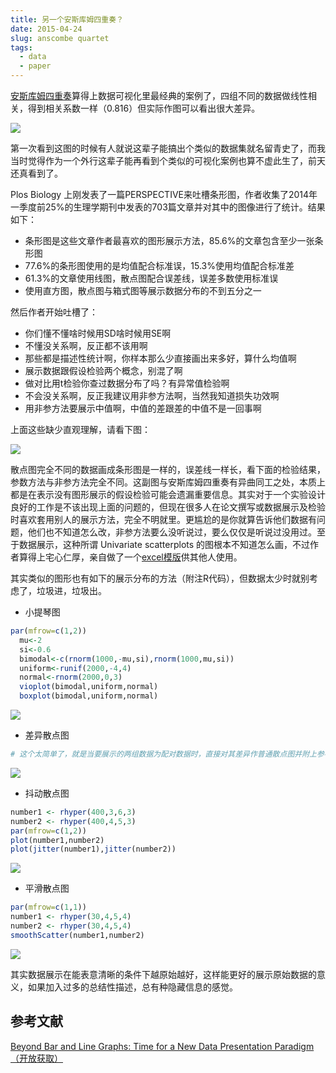 ```yaml
---
title: 另一个安斯库姆四重奏？ 
date: 2015-04-24
slug: anscombe quartet
tags:
  - data
  - paper
---
```


[安斯库姆四重奏](http://zh.wikipedia.org/wiki/%E5%AE%89%E6%96%AF%E5%BA%93%E5%A7%86%E5%9B%9B%E9%87%8D%E5%A5%8F)算得上数据可视化里最经典的案例了，四组不同的数据做线性相关，得到相关系数一样（0.816）但实际作图可以看出很大差异。

![](https://yufree.github.io/blogcn/figure/anscombe.jpeg)

第一次看到这图的时候有人就说这辈子能搞出个类似的数据集就名留青史了，而我当时觉得作为一个外行这辈子能再看到个类似的可视化案例也算不虚此生了，前天还真看到了。

Plos Biology 上刚发表了一篇PERSPECTIVE来吐槽条形图，作者收集了2014年一季度前25%的生理学期刊中发表的703篇文章并对其中的图像进行了统计。结果如下：

- 条形图是这些文章作者最喜欢的图形展示方法，85.6%的文章包含至少一张条形图
- 77.6%的条形图使用的是均值配合标准误，15.3%使用均值配合标准差
- 61.3%的文章使用线图，散点图配合误差线，误差多数使用标准误
- 使用直方图，散点图与箱式图等展示数据分布的不到五分之一

然后作者开始吐槽了：

- 你们懂不懂啥时候用SD啥时候用SE啊
- 不懂没关系啊，反正都不该用啊
- 那些都是描述性统计啊，你样本那么少直接画出来多好，算什么均值啊
- 展示数据跟假设检验两个概念，别混了啊
- 做对比用t检验你查过数据分布了吗？有异常值检验啊
- 不会没关系啊，反正我建议用非参方法啊，当然我知道损失功效啊
- 用非参方法要展示中值啊，中值的差跟差的中值不是一回事啊

上面这些缺少直观理解，请看下图：

![](https://yufree.github.io/blogcn/figure/bar3.PNG)

散点图完全不同的数据画成条形图是一样的，误差线一样长，看下面的检验结果，参数方法与非参方法完全不同。这副图与安斯库姆四重奏有异曲同工之处，本质上都是在表示没有图形展示的假设检验可能会遗漏重要信息。其实对于一个实验设计良好的工作是不该出现上面的问题的，但现在很多人在论文撰写或数据展示及检验时喜欢套用别人的展示方法，完全不明就里。更尴尬的是你就算告诉他们数据有问题，他们也不知道怎么改，非参方法要么没听说过，要么仅仅是听说过没用过。至于数据展示，这种所谓 Univariate scatterplots 的图根本不知道怎么画，不过作者算得上宅心仁厚，亲自做了一个[excel模版](https://www.ctspedia.org/do/view/CTSpedia/TemplateTesting)供其他人使用。

其实类似的图形也有如下的展示分布的方法（附注R代码），但数据太少时就别考虑了，垃圾进，垃圾出。

- 小提琴图

~~~ r
par(mfrow=c(1,2))
  mu<-2
  si<-0.6
  bimodal<-c(rnorm(1000,-mu,si),rnorm(1000,mu,si)) 
  uniform<-runif(2000,-4,4)
  normal<-rnorm(2000,0,3)
  vioplot(bimodal,uniform,normal)
  boxplot(bimodal,uniform,normal)
~~~

![](https://yufree.github.io/blogcn/figure/vioplot.png)

- 差异散点图

~~~ r
# 这个太简单了，就是当要展示的两组数据为配对数据时，直接对其差异作普通散点图并附上参考线
~~~
![](https://yufree.github.io/blogcn/figure/drr2.png)

- 抖动散点图

~~~ r
number1 <- rhyper(400,3,6,3)
number2 <- rhyper(400,4,5,3)
par(mfrow=c(1,2))
plot(number1,number2)
plot(jitter(number1),jitter(number2))
~~~

![](https://yufree.github.io/blogcn/figure/jitter.png)

- 平滑散点图

~~~ r
par(mfrow=c(1,1))
number1 <- rhyper(30,4,5,4)
number2 <- rhyper(30,4,5,4)
smoothScatter(number1,number2)
~~~

![](https://yufree.github.io/blogcn/figure/smplot.png)

其实数据展示在能表意清晰的条件下越原始越好，这样能更好的展示原始数据的意义，如果加入过多的总结性描述，总有种隐藏信息的感觉。

## 参考文献

[Beyond Bar and Line Graphs: Time for a New Data Presentation Paradigm（开放获取）](http://journals.plos.org/plosbiology/article?id=10.1371/journal.pbio.1002128)